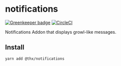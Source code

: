 # notifications

[![Greenkeeper badge](https://badges.greenkeeper.io/thr-consulting/notifications.svg)](https://greenkeeper.io/)
[![CircleCI](https://circleci.com/gh/thr-consulting/notifications.svg?style=svg)](https://circleci.com/gh/thr-consulting/notifications)

Notifications Addon that displays growl-like messages.

## Install
```
yarn add @thx/notifications
```
